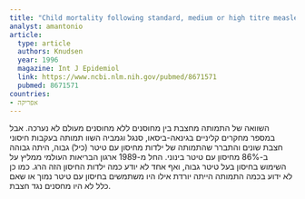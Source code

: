 ```yaml
---
title: "Child mortality following standard, medium or high titre measles immunization in West Africa"
analyst: amantonio
article:
  type: article
  authors: Knudsen
  year: 1996
  magazine: Int J Epidemiol
  link: https://www.ncbi.nlm.nih.gov/pubmed/8671571
  pubmed: 8671571
countries:
- אפריקה
---
```


השוואה של התמותה מחצבת בין מחוסנים ללא מחוסנים מעולם לא נערכה. אבל במספר מחקרים קליניים בגינאה-ביסאו, סנגל וגמביה השוו תמותה בעקבות חיסוני חצבת שונים והתברר שהתמותה של ילדות מחיסון עם טיטר (כיל) גבוה, היתה גבוהה ב-86% מחיסון עם טיטר בינוני.
החל מ-1989 ארגון הבריאות העולמי ממליץ על השימוש בחיסון בעל טיטר גבוה, ואף אחד לא יודע כמה ילדות החיסון הזה הרג. כמו כן לא ידוע בכמה התמותה הייתה יורדת אילו היו משתמשים בחיסון עם טיטר נמוך או שאם כלל לא היו מחסנים נגד חצבת.
